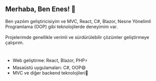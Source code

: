 ## Merhaba, Ben Enes! 👋
Ben yazılım geliştiricisiyim ve MVC, React, C#, Blazor, Nesne Yönelimli Programlama (OOP) gibi teknolojilerde deneyimim var.
<br></br>
Projelerimde genellikle verimli ve sürdürülebilir çözümler geliştirmeye çalışırım.

# 
- Web geliştirme: React, Blazor, PHP⚡
- Masaüstü uygulamaları: C#, OOP😄
- MVC ve diğer backend teknolojileri🌱


<!--
**enescodetr/enescodetr** is a ✨ _special_ ✨ repository because its `README.md` (this file) appears on your GitHub profile.

Here are some ideas to get you started:

- 🔭 I’m currently working on ...
- 🌱 I’m currently learning ...
- 👯 I’m looking to collaborate on ...
- 🤔 I’m looking for help with ...
- 💬 Ask me about ...
- 📫 How to reach me: ...
- 😄 Pronouns: ...
- ⚡ Fun fact: ...
-->
